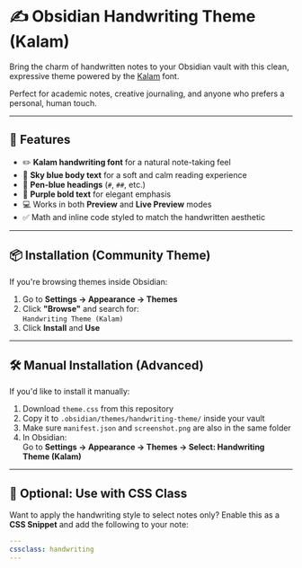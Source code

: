 # ✍️ Obsidian Handwriting Theme (Kalam)

Bring the charm of handwritten notes to your Obsidian vault with this clean, expressive theme powered by the [Kalam](https://fonts.google.com/specimen/Kalam) font.

Perfect for academic notes, creative journaling, and anyone who prefers a personal, human touch.

---

## 🎨 Features

- ✏️ **Kalam handwriting font** for a natural note-taking feel
- 💙 **Sky blue body text** for a soft and calm reading experience
- 🔵 **Pen-blue headings** (`#`, `##`, etc.)
- 💜 **Purple bold text** for elegant emphasis
- 💻 Works in both **Preview** and **Live Preview** modes
- ✅ Math and inline code styled to match the handwritten aesthetic

---

## 📦 Installation (Community Theme)

If you're browsing themes inside Obsidian:

1. Go to **Settings → Appearance → Themes**
2. Click **"Browse"** and search for:  
   `Handwriting Theme (Kalam)`
3. Click **Install** and **Use**

---

## 🛠️ Manual Installation (Advanced)

If you'd like to install it manually:

1. Download `theme.css` from this repository
2. Copy it to `.obsidian/themes/handwriting-theme/` inside your vault
3. Make sure `manifest.json` and `screenshot.png` are also in the same folder
4. In Obsidian:  
   Go to **Settings → Appearance → Themes → Select: Handwriting Theme (Kalam)**

---

## 🧪 Optional: Use with CSS Class

Want to apply the handwriting style to select notes only? Enable this as a **CSS Snippet** and add the following to your note:

```yaml
---
cssclass: handwriting
---
